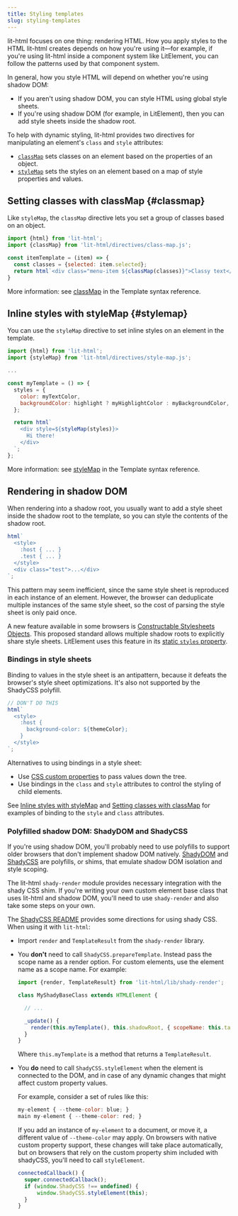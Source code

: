 ```yaml
---
title: Styling templates
slug: styling-templates
---
```


lit-html focuses on one thing: rendering HTML. How you apply styles to the HTML lit-html creates depends on how you're using it—for example, if you're using lit-html inside a component system like LitElement, you can follow the patterns used by that component system.

In general, how you style HTML will depend on whether you're using shadow DOM:

*   If you aren't using shadow DOM, you can style HTML using global style sheets.
*   If you're using shadow DOM (for example, in LitElement), then you can add style sheets inside the shadow root.

To help with dynamic styling, lit-html provides two directives for manipulating an element's `class` and `style` attributes:

*   [`classMap`](template-reference#classmap) sets classes on an element based on the properties of an object.
*   [`styleMap`](template-reference#stylemap) sets the styles on an element based on a map of style properties and values.

## Setting classes with classMap {#classmap}

Like `styleMap`, the `classMap` directive lets you set a group of classes based on an object.

```js
import {html} from 'lit-html';
import {classMap} from 'lit-html/directives/class-map.js';

const itemTemplate = (item) => {
  const classes = {selected: item.selected};
  return html`<div class="menu-item ${classMap(classes)}">Classy text</div>`;
}
```

More information: see [classMap](template-reference#classmap) in the Template syntax reference.

## Inline styles with styleMap {#stylemap}

You can use the `styleMap` directive to set inline styles on an element in the template.

```js
import {html} from 'lit-html';
import {styleMap} from 'lit-html/directives/style-map.js';

...

const myTemplate = () => {
  styles = {
    color: myTextColor,
    backgroundColor: highlight ? myHighlightColor : myBackgroundColor,
  };

  return html`
    <div style=${styleMap(styles)}>
      Hi there!
    </div>
  `;
};
```

More information: see [styleMap](template-reference#stylemap) in the Template syntax reference.

## Rendering in shadow DOM

When rendering into a shadow root, you usually want to add a style sheet inside the shadow root to the template, so you can style the contents of the shadow root. 

```js
html`
  <style>
    :host { ... } 
    .test { ... }
  </style> 
  <div class="test">...</div> 
`;
```

This pattern may seem inefficient, since the same style sheet is reproduced in each instance of an element. However, the browser can deduplicate multiple instances of the same style sheet, so the cost of parsing the style sheet is only paid once. 

A new feature available in some browsers is [Constructable Stylesheets Objects](https://wicg.github.io/construct-stylesheets/). This proposed standard allows multiple shadow roots to explicitly share style sheets. LitElement uses this feature in its [static `styles` property](https://lit-element.polymer-project.org/guide/styles#define-styles-in-a-static-styles-property). 

### Bindings in style sheets 

Binding to values in the style sheet is an antipattern, because it defeats the browser's style sheet optimizations. It's also not supported by the ShadyCSS polyfill.

```js
// DON'T DO THIS
html`
  <style>
    :host {
      background-color: ${themeColor};
    }
  </style>
`;
```

Alternatives to using bindings in a style sheet:

*   Use [CSS custom properties](https://developer.mozilla.org/en-US/docs/Web/CSS/--*) to pass values down the tree.
*   Use bindings in the `class` and `style` attributes to control the styling of child elements.

See [Inline styles with styleMap](#stylemap) and [Setting classes with classMap](#classmap) for examples of binding to the `style` and `class` attributes.


### Polyfilled shadow DOM: ShadyDOM and ShadyCSS

If you're using shadow DOM, you'll probably need to use polyfills to support older browsers that don't implement shadow DOM natively. [ShadyDOM](https://github.com/webcomponents/shadydom) and [ShadyCSS](https://github.com/webcomponents/shadycss) are polyfills, or shims, that emulate shadow DOM isolation and style scoping. 

The lit-html `shady-render` module provides necessary integration with the shady CSS shim. If you're writing your own custom element base class that uses lit-html and shadow DOM, you'll need to use `shady-render` and also take some steps on your own. 

The [ShadyCSS README](https://github.com/webcomponents/shadycss#usage) provides some directions for using shady CSS. When using it with `lit-html`:

*   Import `render` and `TemplateResult` from the `shady-render` library.
*   You **don't** need to call `ShadyCSS.prepareTemplate`.  Instead pass the scope name as a render option. For custom elements, use the element name as a scope name. For example:

    ```js
    import {render, TemplateResult} from 'lit-html/lib/shady-render';

    class MyShadyBaseClass extends HTMLElement {

      // ...

      _update() {
        render(this.myTemplate(), this.shadowRoot, { scopeName: this.tagName.toLowerCase() });
      } 
    }
    ```

    Where `this.myTemplate` is a method that returns a `TemplateResult`.

*   You **do** need to call `ShadyCSS.styleElement` when the element is connected to the DOM, and in case of any dynamic changes that might affect custom property values.

	For example, consider a set of rules like this: 
    ```js
    my-element { --theme-color: blue; }
	main my-element { --theme-color: red; }
    ```

	If you add an instance of `my-element` to a document, or move it, a different value of `--theme-color` may apply. On browsers with native custom property support, these changes will take place automatically, but on browsers that rely on the custom property shim included with shadyCSS, you'll need to call `styleElement`.

    ```js
    connectedCallback() {
      super.connectedCallback();
      if (window.ShadyCSS !== undefined) {
          window.ShadyCSS.styleElement(this);
      }
    }
    ```


